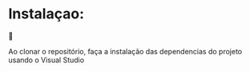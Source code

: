 ﻿<h1>Instalaçao:</h1>👴
<p>Ao clonar o repositório, faça a instalação das dependencias do projeto usando o Visual Studio</p>